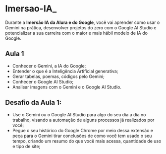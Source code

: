 # Imersao-IA_
Durante a **Imersão IA da Alura e do Google**, você vai aprender como usar o Gemini na prática, desenvolver projetos do zero com o Google AI Studio e potencializar a sua carreira com o maior e mais hábil modelo de IA do Google.

## Aula 1
-  Conhecer o Gemini, a IA do Google;
- Entender o que é a Inteligência Artificial generativa;
- Gerar tabelas, poemas, códigos pelo Gemini;
- Conhecer o Google AI Studio;
-  Analisar imagens com o Gemini e o Google AI Studio.
## Desafio da Aula 1:
- Use o Gemini ou o Google AI Studio para algo do seu dia a dia no trabalho, visando a automação de alguns processos já realizados por você;
-  Pegue o seu histórico do Google Chrome por meio dessa extensão e peça para o Gemini tirar conclusões de como você tem usado o seu tempo, criando um resumo do que você mais acessa, quantidade de uso e tipo de site;
